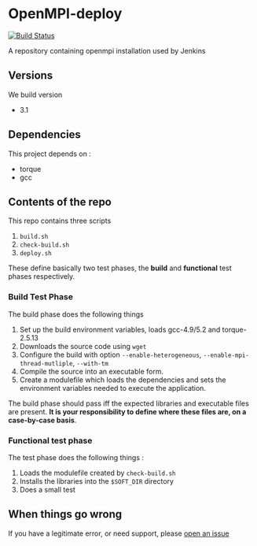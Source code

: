 # OpenMPI-deploy

[![Build Status](https://ci.sagrid.ac.za/job/OpenMPI/badge/icon)](https://ci.sagrid.ac.za/job/OpenMPI/)

A repository containing openmpi installation used by Jenkins

## Versions

We build version

  * 3.1

## Dependencies

This project depends on :

  * torque
  * gcc


## Contents of the repo

This repo contains three scripts

  1. `build.sh`
  2. `check-build.sh`
  1. `deploy.sh`

These define basically two test phases, the **build** and **functional** test phases respectively.

### Build Test Phase

The build phase does the following things

  1. Set up the build environment variables, loads gcc-4.9/5.2 and torque-2.5.13
  2. Downloads the source code using `wget`
  3. Configure the build with option `--enable-heterogeneous`, `--enable-mpi-thread-mutliple`, `--with-tm`
  4. Compile the source into an executable form.
  5. Create a modulefile which loads the dependencies and sets the environment variables needed to execute the application.

The build phase should pass iff the expected libraries and executable files are present. **It is your responsibility to define where these files are, on a case-by-case basis**.

### Functional test phase

The test phase does the following things :

  1. Loads the modulefile created by `check-build.sh`
  2. Installs the libraries into the `$SOFT_DIR` directory
  3. Does a small test

## When things go wrong

If you have a legitimate error, or need support, please [open an issue](../../issues)
